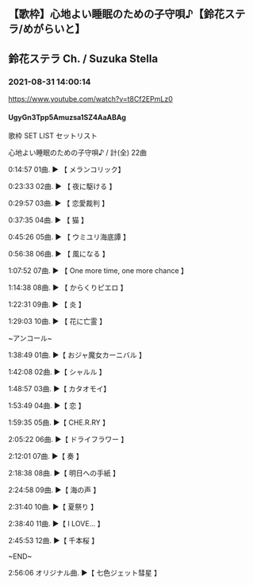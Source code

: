 ## 【歌枠】心地よい睡眠のための子守唄♪【鈴花ステラ/めがらいと】
## 鈴花ステラ Ch. / Suzuka Stella
### 2021-08-31 14:00:14
https://www.youtube.com/watch?v=t8Cf2EPmLz0
#### UgyGn3Tpp5Amuzsa1SZ4AaABAg
歌枠  SET LIST セットリスト 

心地よい睡眠のための子守唄♪ / 計(全) 22曲



0:14:57 01曲. ▶ 【 メランコリック】

0:23:33 02曲. ▶ 【 夜に駆ける 】

0:29:57 03曲. ▶ 【 恋愛裁判 】

0:37:35 04曲. ▶ 【 猫 】

0:45:26 05曲. ▶ 【 ウミユリ海底譚 】

0:56:38 06曲. ▶ 【 風になる 】

1:07:52 07曲. ▶ 【 One more time, one more chance 】

1:14:38 08曲. ▶ 【 からくりピエロ 】

1:22:31 09曲. ▶ 【 炎 】

1:29:03 10曲. ▶ 【 花に亡霊 】



~アンコール~

1:38:49 01曲. ▶【 おジャ魔女カーニバル 】

1:42:08 02曲. ▶【 シャルル 】

1:48:57 03曲. ▶【 カタオモイ】

1:53:49 04曲. ▶【 恋 】

1:59:35 05曲. ▶【 CHE.R.RY 】

2:05:22 06曲. ▶【 ドライフラワー 】

2:12:01 07曲. ▶【 奏 】

2:18:38 08曲. ▶【 明日への手紙 】

2:24:58 09曲. ▶【 海の声 】

2:31:40 10曲. ▶【 夏祭り 】

2:38:40 11曲. ▶【 I LOVE... 】

2:45:53 12曲. ▶【 千本桜 】



~END~

2:56:06 オリジナル曲. ▶【 七色ジェット彗星 】


